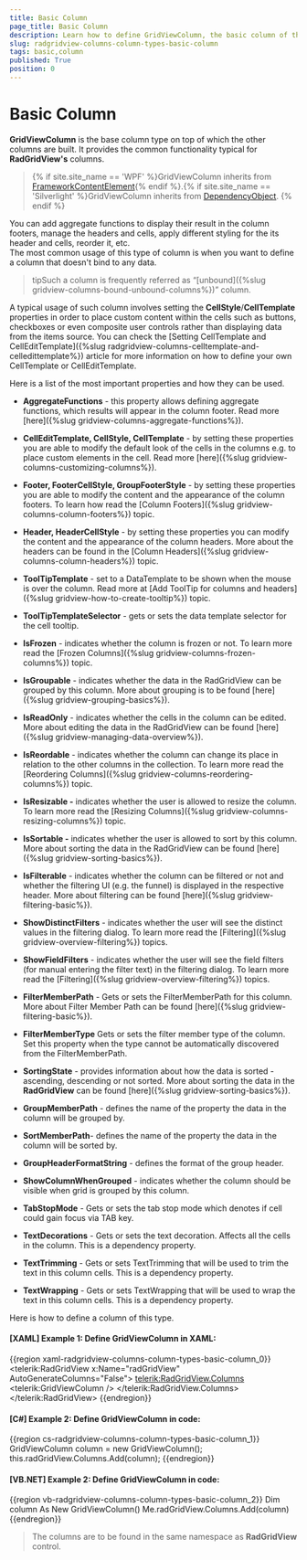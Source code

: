 ```yaml
---
title: Basic Column
page_title: Basic Column
description: Learn how to define GridViewColumn, the basic column of the Telerik {{ site.framework_name }} DataGrid, either in XAML or code.
slug: radgridview-columns-column-types-basic-column
tags: basic,column
published: True
position: 0
---
```


# Basic Column

__GridViewColumn__ is the base column type on top of which the other columns are built. It provides the common functionality typical for __RadGridView's__ columns. 

>{% if site.site_name == 'WPF' %}GridViewColumn inherits from [FrameworkContentElement](https://msdn.microsoft.com/en-us/library/system.windows.frameworkcontentelement%28v=vs.110%29.aspx){% endif %}.{% if site.site_name == 'Silverlight' %}GridViewColumn inherits from [DependencyObject](https://msdn.microsoft.com/fr-fr/library/system.windows.dependencyobject%28v=vs.95%29.aspx). {% endif %}

You can add aggregate functions to display their result in the column footers, manage the headers and cells, apply different styling for the its header and cells, reorder it, etc.  
The most common usage of this type of column is when you want to define a column that doesn't bind to any data. 

>tipSuch a column is frequently referred as “[unbound]({%slug gridview-columns-bound-unbound-columns%})” column. 

A typical usage of such column involves setting the __CellStyle__/__CellTemplate__ properties in order to place custom content within the cells such as buttons, checkboxes or even composite user controls rather than displaying data from the items source. You can check the [Setting CellTemplate and CellEditTemplate]({%slug radgridview-columns-celltemplate-and-celledittemplate%}) article for more information on how to define your own CellTemplate or CellEditTemplate.
        
Here is a list of the most important properties and how they can be used.

* __AggregateFunctions__ - this property allows defining aggregate functions, which results will appear in the column footer. Read more [here]({%slug gridview-columns-aggregate-functions%}).
            
* __CellEditTemplate, CellStyle, CellTemplate__ - by setting these properties you are able to modify the default look of the cells in the columns e.g. to place custom elements in the cell. Read more [here]({%slug gridview-columns-customizing-columns%}).
            
* __Footer, FooterCellStyle, GroupFooterStyle__ - by setting these properties you are able to modify the content and the appearance of the column footers. To learn how read the [Column Footers]({%slug gridview-columns-column-footers%}) topic.
            
* __Header, HeaderCellStyle__ - by setting these properties you can modify the content and the appearance of the column headers. More about the headers can be found in the [Column Headers]({%slug gridview-columns-column-headers%}) topic.
            
* __ToolTipTemplate__ - set to a DataTemplate to be shown when the mouse is over the column. Read more at [Add ToolTip for columns and headers]({%slug gridview-how-to-create-tooltip%}) topic.
            
* __ToolTipTemplateSelector__ - gets or sets the data template selector for the cell tooltip.
            
* __IsFrozen__ - indicates whether the column is frozen or not. To learn more read the [Frozen Columns]({%slug gridview-columns-frozen-columns%}) topic.
          
* __IsGroupable__ - indicates whether the data in the RadGridView can be grouped by this column. More about grouping is to be found [here]({%slug gridview-grouping-basics%}).
            
* __IsReadOnly__ - indicates whether the cells in the column can be edited. More about editing the data in the RadGridView can be found [here]({%slug gridview-managing-data-overview%}).
           
* __IsReordable__ - indicates whether the column can change its place in relation to the other columns in the collection. To learn more read the [Reordering Columns]({%slug gridview-columns-reordering-columns%}) topic.
            
* __IsResizable -__ indicates whether the user is allowed to resize the column. To learn more read the [Resizing Columns]({%slug gridview-columns-resizing-columns%}) topic.
            
* __IsSortable -__ indicates whether the user is allowed to sort by this column. More about sorting the data in the RadGridView can be found [here]({%slug gridview-sorting-basics%}).
            
* __IsFilterable__ - indicates whether the column can be filtered or not and whether the filtering UI (e.g. the funnel) is displayed in the respective header. More about filtering can be found [here]({%slug gridview-filtering-basic%}).
            
* __ShowDistinctFilters__ - indicates whether the user will see the distinct values in the filtering dialog. To learn more read the [Filtering]({%slug gridview-overview-filtering%}) topics.
            
* __ShowFieldFilters__ - indicates whether the user will see the field filters (for manual entering the filter text) in the filtering dialog. To learn more read the [Filtering]({%slug gridview-overview-filtering%}) topics.
            
* __FilterMemberPath__ - Gets or sets the FilterMemberPath for this column. More about Filter Member Path can be found [here]({%slug gridview-filtering-basic%}).
            
* __FilterMemberType__ Gets or sets the filter member type of the column. Set this property when the type cannot be automatically discovered from the FilterMemberPath.
            
* __SortingState__ - provides information about how the data is sorted - ascending, descending or not sorted. More about sorting the data in the __RadGridView__ can be found [here]({%slug gridview-sorting-basics%}).
            
* __GroupMemberPath__ - defines the name of the property the data in the column will be grouped by.
            
* __SortMemberPath__- defines the name of the property the data in the column will be sorted by.
            
* __GroupHeaderFormatString__ - defines the format of the group header.
            
* __ShowColumnWhenGrouped__ - indicates whether the column should be visible when grid is grouped by this column.
            
* __TabStopMode__ - Gets or sets the tab stop mode which denotes if cell could gain focus via TAB key.
            
* __TextDecorations__ - Gets or sets the text decoration. Affects all the cells in the column. This is a dependency property.
            
* __TextTrimming__ - Gets or sets TextTrimming that will be used to trim the text in this column cells. This is a dependency property.
           
* __TextWrapping__ - Gets or sets TextWrapping that will be used to wrap the text in this column cells. This is a dependency property.
            
Here is how to define a column of this type.

#### __[XAML] Example 1: Define GridViewColumn in XAML:__
{{region xaml-radgridview-columns-column-types-basic-column_0}}
	<telerik:RadGridView x:Name="radGridView"
	                 AutoGenerateColumns="False">
	    <telerik:RadGridView.Columns>
	        <telerik:GridViewColumn />
	    </telerik:RadGridView.Columns>
	</telerik:RadGridView>
{{endregion}}
         
#### __[C#] Example 2: Define GridViewColumn in code:__

{{region cs-radgridview-columns-column-types-basic-column_1}}
	GridViewColumn column = new GridViewColumn();
	this.radGridView.Columns.Add(column);
{{endregion}}

#### __[VB.NET] Example 2: Define GridViewColumn in code:__

{{region vb-radgridview-columns-column-types-basic-column_2}}
	Dim column As New GridViewColumn()
	Me.radGridView.Columns.Add(column)
{{endregion}}

>The columns are to be found in the same namespace as __RadGridView__ control.


